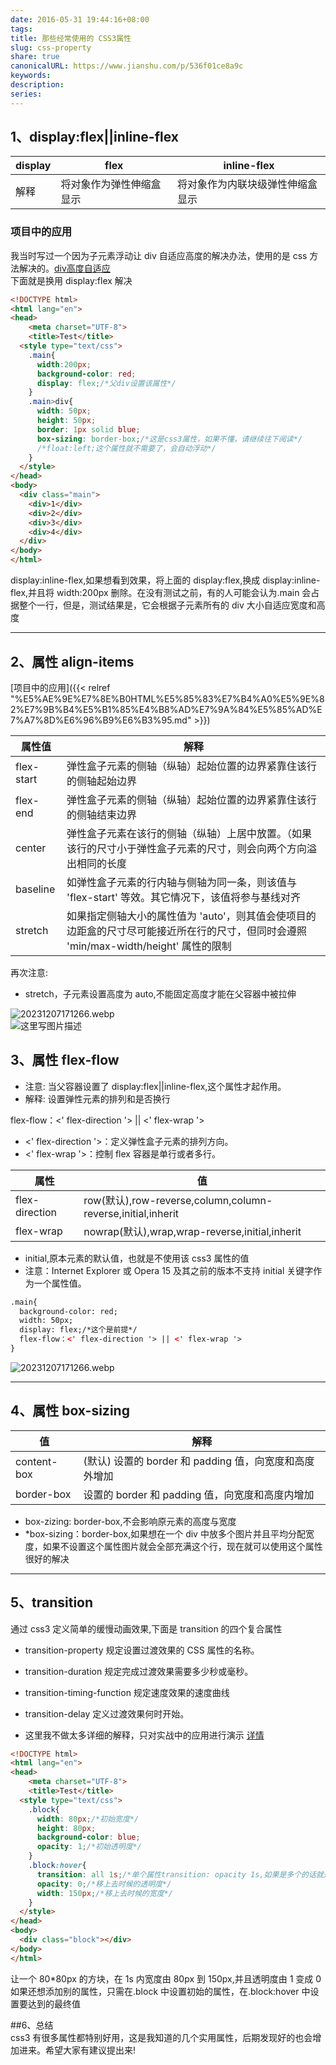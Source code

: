 ```yaml
---  
date: 2016-05-31 19:44:16+08:00  
tags:   
title: 那些经常使用的 CSS3属性  
slug: css-property  
share: true  
canonicalURL: https://www.jianshu.com/p/536f01ce8a9c  
keywords:   
description:   
series:   
---  
```

  
## 1、display:flex||inline-flex  
|display|flex|inline-flex|  
|------|-----|-----|  
|解释|将对象作为弹性伸缩盒显示|将对象作为内联块级弹性伸缩盒显示|  
  
### 项目中的应用  
  
我当时写过一个因为子元素浮动让 div 自适应高度的解决办法，使用的是 css 方法解决的。[div高度自适应](http://www.jianshu.com/p/e50d1f11cf83)  
下面就是换用 display:flex 解决  
  
```html  
<!DOCTYPE html>  
<html lang="en">  
<head>  
	<meta charset="UTF-8">  
	<title>Test</title>  
  <style type="text/css">  
    .main{  
      width:200px;  
      background-color: red;  
      display: flex;/*父div设置该属性*/  
    }  
    .main>div{  
      width: 50px;  
      height: 50px;  
      border: 1px solid blue;  
      box-sizing: border-box;/*这是css3属性，如果不懂，请继续往下阅读*/  
      /*float:left;这个属性就不需要了，会自动浮动*/  
    }  
  </style>  
</head>  
<body>  
  <div class="main">  
    <div>1</div>  
    <div>2</div>  
    <div>3</div>  
    <div>4</div>  
  </div>  
</body>  
</html>  
```  
display:inline-flex,如果想看到效果，将上面的 display:flex,换成 display:inline-flex,并且将 width:200px 删除。在没有测试之前，有的人可能会认为.main 会占据整个一行，但是，测试结果是，它会根据子元素所有的 div 大小自适应宽度和高度  
  
***  
## 2、属性 align-items  
[项目中的应用]({{< relref "%E5%AE%9E%E7%8E%B0HTML%E5%85%83%E7%B4%A0%E5%9E%82%E7%9B%B4%E5%B1%85%E4%B8%AD%E7%9A%84%E5%85%AD%E7%A7%8D%E6%96%B9%E6%B3%95.md" >}})  
  
|属性值|解释|  
|--|-----|  
|flex-start|弹性盒子元素的侧轴（纵轴）起始位置的边界紧靠住该行的侧轴起始边界|  
|flex-end|弹性盒子元素的侧轴（纵轴）起始位置的边界紧靠住该行的侧轴结束边界|  
|center|弹性盒子元素在该行的侧轴（纵轴）上居中放置。（如果该行的尺寸小于弹性盒子元素的尺寸，则会向两个方向溢出相同的长度|  
|baseline|如弹性盒子元素的行内轴与侧轴为同一条，则该值与 'flex-start' 等效。其它情况下，该值将参与基线对齐|  
|stretch|如果指定侧轴大小的属性值为 'auto'，则其值会使项目的边距盒的尺寸尽可能接近所在行的尺寸，但同时会遵照 'min/max-width/height' 属性的限制|  
  
 再次注意:  
   
* stretch，子元素设置高度为 auto,不能固定高度才能在父容器中被拉伸  
  
![20231207171266.webp](/images/20231207171266.webp)  
![这里写图片描述](/images/20231207171269.webp)  
  
## 3、属性 flex-flow  
* 注意: 当父容器设置了 display:flex||inline-flex,这个属性才起作用。  
* 解释: 设置弹性元素的排列和是否换行  
  
flex-flow：<' flex-direction '> || <' flex-wrap '>  
- <' flex-direction '>：定义弹性盒子元素的排列方向。  
-  <' flex-wrap '>：控制 flex 容器是单行或者多行。  
  
|属性|值|  
|-------|-------|  
|flex-direction|row(默认),row-reverse,column,column-reverse,initial,inherit|  
|flex-wrap|nowrap(默认),wrap,wrap-reverse,initial,inherit|  
  
* initial,原本元素的默认值，也就是不使用该 css3 属性的值  
* 注意：Internet Explorer 或 Opera 15 及其之前的版本不支持 initial 关键字作为一个属性值。  
  
```html  
.main{  
  background-color: red;  
  width: 50px;  
  display: flex;/*这个是前提*/  
  flex-flow：<' flex-direction '> || <' flex-wrap '>  
}  
```  
![20231207171266.webp](/images/20231207171266.webp)  
***  
  
## 4、属性 box-sizing  
  
|值|解释|  
|----|----|  
|content-box|(默认) 设置的 border 和 padding 值，向宽度和高度外增加|  
|border-box|设置的 border 和 padding 值，向宽度和高度内增加|  
  
- box-zizing: border-box,不会影响原元素的高度与宽度  
-  *box-sizing：border-box,如果想在一个 div 中放多个图片并且平均分配宽度，如果不设置这个属性图片就会全部充满这个行，现在就可以使用这个属性很好的解决  
  
***  
  
## 5、transition  
  
通过 css3 定义简单的缓慢动画效果,下面是 transition 的四个复合属性  
* transition-property 规定设置过渡效果的 CSS 属性的名称。  
* transition-duration 规定完成过渡效果需要多少秒或毫秒。  
* transition-timing-function 规定速度效果的速度曲线  
* transition-delay 定义过渡效果何时开始。  
  
* 这里我不做太多详细的解释，只对实战中的应用进行演示 [详情](http://www.w3school.com.cn/cssref/pr_transition.asp)  
  
```html  
<!DOCTYPE html>  
<html lang="en">  
<head>  
	<meta charset="UTF-8">  
	<title>Test</title>  
  <style type="text/css">  
    .block{  
      width: 80px;/*初始宽度*/  
      height: 80px;  
      background-color: blue;  
      opacity: 1;/*初始透明度*/  
    }  
    .block:hover{  
      transition: all 1s;/*单个属性transition: opacity 1s,如果是多个的话就是all*/  
      opacity: 0;/*移上去时候的透明度*/  
      width: 150px;/*移上去时候的宽度*/  
    }  
  </style>  
</head>  
<body>  
  <div class="block"></div>  
</body>  
</html>  
```  
  
让一个 80*80px 的方块，在 1s 内宽度由 80px 到 150px,并且透明度由 1 变成 0  
如果还想添加别的属性，只需在.block 中设置初始的属性，在.block:hover 中设置要达到的最终值  
  
##6、总结  
css3 有很多属性都特别好用，这是我知道的几个实用属性，后期发现好的也会增加进来。希望大家有建议提出来!